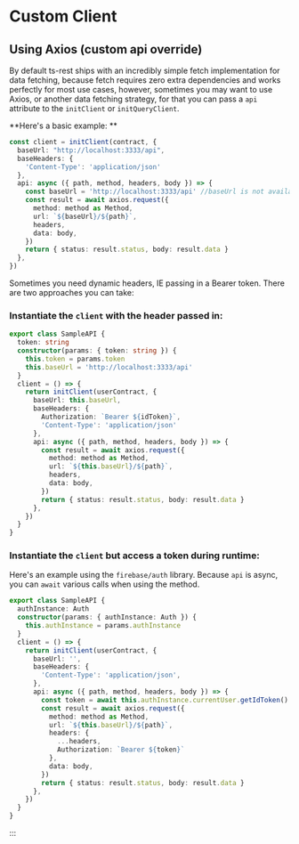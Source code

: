 # Custom Client

## Using Axios (custom api override)

By default ts-rest ships with an incredibly simple fetch 
implementation for data fetching, because fetch requires zero extra
dependencies and works perfectly for most use cases, however, 
sometimes you may want to use Axios, or another data fetching strategy, for that
you can pass a `api` attribute to the `initClient` or `initQueryClient`.

**Here's a basic example: **
```typescript
const client = initClient(contract, {
  baseUrl: "http://localhost:3333/api",
  baseHeaders: {
    'Content-Type': 'application/json'
  },
  api: async ({ path, method, headers, body }) => {
    const baseUrl = 'http://localhost:3333/api' //baseUrl is not available as a param, yet
    const result = await axios.request({
      method: method as Method,
      url: `${baseUrl}/${path}`,
      headers,
      data: body,
    })
    return { status: result.status, body: result.data }
  },
})
```

Sometimes you need dynamic headers, IE passing in a Bearer token. There are two approaches you can take:

### Instantiate the `client` with the header passed in:

```typescript
export class SampleAPI {
  token: string
  constructor(params: { token: string }) {
    this.token = params.token
    this.baseUrl = 'http://localhost:3333/api'
  }
  client = () => {
    return initClient(userContract, {
      baseUrl: this.baseUrl,
      baseHeaders: {
        Authorization: `Bearer ${idToken}`,
        'Content-Type': 'application/json'
      },
      api: async ({ path, method, headers, body }) => {
        const result = await axios.request({
          method: method as Method,
          url: `${this.baseUrl}/${path}`,
          headers,
          data: body,
        })
        return { status: result.status, body: result.data }
      },
    })
  }
}
```

### Instantiate the `client` but access a token during runtime:

Here's an example using the `firebase/auth` library. Because `api` is async, you can `await` various calls when using the method. 

```typescript
export class SampleAPI {
  authInstance: Auth
  constructor(params: { authInstance: Auth }) {
    this.authInstance = params.authInstance
  }
  client = () => {
    return initClient(userContract, {
      baseUrl: '',
      baseHeaders: {
        'Content-Type': 'application/json',
      },
      api: async ({ path, method, headers, body }) => {
        const token = await this.authInstance.currentUser.getIdToken()
        const result = await axios.request({
          method: method as Method,
          url: `${this.baseUrl}/${path}`,
          headers: { 
            ...headers, 
            Authorization: `Bearer ${token}` 
          },
          data: body,
        })
        return { status: result.status, body: result.data }
      },
    })
  }
}
```

:::